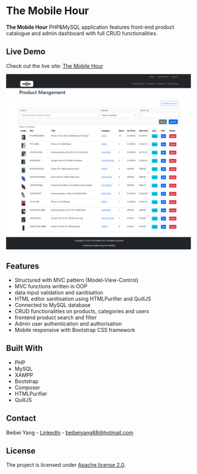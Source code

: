 # The Mobile Hour

**The Mobile Hour** PHP&MySQL application features front-end product catalogue and admin dashboard with full CRUD functionalities.

## Live Demo

Check out the live site: [The Mobile Hour](https://themobilehour.beibeiyang.app/)

[![The Mobile Hour](screenshot.png)](https://themobilehour.beibeiyang.app/)

## Features

- Structured with MVC pattern (Model-View-Control)
- MVC functions written in OOP
- data input validation and sanitisation
- HTML editor sanitisation using HTMLPurifier and QuillJS
- Connected to MySQL database
- CRUD functionalities on products, categories and users
- frontend product search and filter
- Admin user authentication and authorisation
- Mobile responsive with Bootstrap CSS framework

## Built With
- PHP
- MySQL
- XAMPP
- Bootstrap
- Composer
- HTMLPurifier
- QuillJS

## Contact

Beibei Yang - [LinkedIn](https://www.linkedin.com/in/beibei-yang/) - [beibeiyang88@hotmail.com](mailto:beibeiyang88@hotmail.com)

## License

The project is licensed under [Apache license 2.0](https://www.apache.org/licenses/LICENSE-2.0.txt).